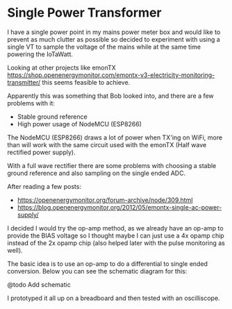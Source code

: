# Single Power Transformer

I have a single power point in my mains power meter box and would like to prevent as much clutter as possible so decided to experiment with using a single VT to sample the voltage of the mains while at the same time powering the IoTaWatt. 

Looking at other projects like emonTX https://shop.openenergymonitor.com/emontx-v3-electricity-monitoring-transmitter/ this seems feasible to achieve.

Apparently this was something that Bob looked into, and there are a few problems with it:
* Stable ground reference
* High power usage of NodeMCU (ESP8266)

The NodeMCU (ESP8266) draws a lot of power when TX'ing on WiFi, more than will work with the same circuit used with the emonTX (Half wave rectified power supply).

With a full wave rectifier there are some problems with choosing a stable ground reference and also sampling on the single ended ADC. 

After reading a few posts:
* https://openenergymonitor.org/forum-archive/node/309.html
* https://blog.openenergymonitor.org/2012/05/emontx-single-ac-power-supply/

I decided I would try the op-amp method, as we already have an op-amp to provide the BIAS voltage so I thought maybe I can just use a 4x opamp chip instead of the 2x opamp chip (also helped later with the pulse monitoring as well).

The basic idea is to use an op-amp to do a differential to single ended conversion. Below you can see the schematic diagram for this:

@todo Add schematic

I prototyped it all up on a breadboard and then tested with an oscilliscope. 

